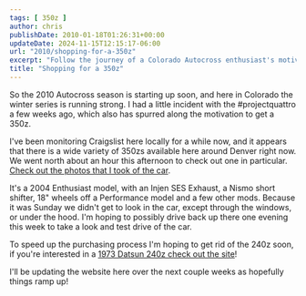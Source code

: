 ```yaml
---
tags: [ 350z ]
author: chris
publishDate: 2010-01-18T01:26:31+00:00
updateDate: 2024-11-15T12:15:17-06:00
url: "2010/shopping-for-a-350z"
excerpt: "Follow the journey of a Colorado Autocross enthusiast's motivated search for a new 350z, from Craigslist hunting to potential test drives."
title: "Shopping for a 350z"
---
```


So the 2010 Autocross season is starting up soon, and here in Colorado the winter series is running strong. I had a little incident with the #projectquattro a few weeks ago, which also has spurred along the motivation to get a 350z.

I've been monitoring Craigslist here locally for a while now, and it appears that there is a wide variety of 350zs available here around Denver right now. We went north about an hour this afternoon to check out one in particular. [Check out the photos that I took of the car](https://www.flickr.com/photos/chammond/sets/72157623108242515/).

It's a 2004 Enthusiast model, with an Injen SES Exhaust, a Nismo short shifter, 18" wheels off a Performance model and a few other mods. Because it was Sunday we didn't get to look in the car, except through the windows, or under the hood. I'm hoping to possibly drive back up there one evening this week to take a look and test drive of the car. 

To speed up the purchasing process I'm hoping to get rid of the 240z soon, if you're interested in a [1973 Datsun 240z check out the site](/tag/240z)!

I'll be updating the website here over the next couple weeks as hopefully things ramp up!
